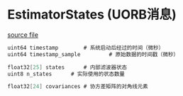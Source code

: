 # EstimatorStates (UORB消息)

[source file](https://github.com/PX4/PX4-Autopilot/blob/main/msg/EstimatorStates.msg)

```c
uint64 timestamp		# 系统启动后经过的时间（微秒）
uint64 timestamp_sample         # 原始数据的时间戳（微秒）

float32[25] states		# 内部滤波器状态
uint8 n_states		# 实际使用的状态数量

float32[24] covariances	# 协方差矩阵的对角线元素
```